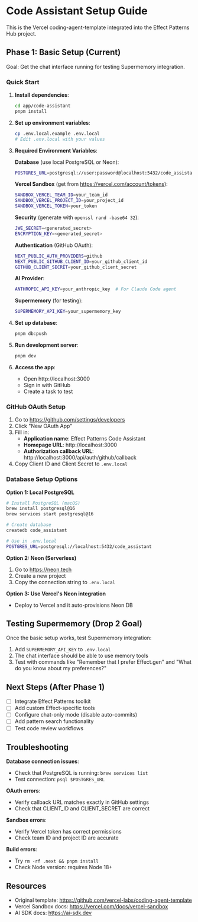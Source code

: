 # Code Assistant Setup Guide

This is the Vercel coding-agent-template integrated into the Effect Patterns Hub project.

## Phase 1: Basic Setup (Current)

Goal: Get the chat interface running for testing Supermemory integration.

### Quick Start

1. **Install dependencies**:
   ```bash
   cd app/code-assistant
   pnpm install
   ```

2. **Set up environment variables**:
   ```bash
   cp .env.local.example .env.local
   # Edit .env.local with your values
   ```

3. **Required Environment Variables**:

   **Database** (use local PostgreSQL or Neon):
   ```bash
   POSTGRES_URL=postgresql://user:password@localhost:5432/code_assistant
   ```

   **Vercel Sandbox** (get from https://vercel.com/account/tokens):
   ```bash
   SANDBOX_VERCEL_TEAM_ID=your_team_id
   SANDBOX_VERCEL_PROJECT_ID=your_project_id
   SANDBOX_VERCEL_TOKEN=your_token
   ```

   **Security** (generate with `openssl rand -base64 32`):
   ```bash
   JWE_SECRET=<generated_secret>
   ENCRYPTION_KEY=<generated_secret>
   ```

   **Authentication** (GitHub OAuth):
   ```bash
   NEXT_PUBLIC_AUTH_PROVIDERS=github
   NEXT_PUBLIC_GITHUB_CLIENT_ID=your_github_client_id
   GITHUB_CLIENT_SECRET=your_github_client_secret
   ```

   **AI Provider**:
   ```bash
   ANTHROPIC_API_KEY=your_anthropic_key  # For Claude Code agent
   ```

   **Supermemory** (for testing):
   ```bash
   SUPERMEMORY_API_KEY=your_supermemory_key
   ```

4. **Set up database**:
   ```bash
   pnpm db:push
   ```

5. **Run development server**:
   ```bash
   pnpm dev
   ```

6. **Access the app**:
   - Open http://localhost:3000
   - Sign in with GitHub
   - Create a task to test

### GitHub OAuth Setup

1. Go to https://github.com/settings/developers
2. Click "New OAuth App"
3. Fill in:
   - **Application name**: Effect Patterns Code Assistant
   - **Homepage URL**: http://localhost:3000
   - **Authorization callback URL**: http://localhost:3000/api/auth/github/callback
4. Copy Client ID and Client Secret to `.env.local`

### Database Setup Options

**Option 1: Local PostgreSQL**
```bash
# Install PostgreSQL (macOS)
brew install postgresql@16
brew services start postgresql@16

# Create database
createdb code_assistant

# Use in .env.local
POSTGRES_URL=postgresql://localhost:5432/code_assistant
```

**Option 2: Neon (Serverless)**
1. Go to https://neon.tech
2. Create a new project
3. Copy the connection string to `.env.local`

**Option 3: Use Vercel's Neon integration**
- Deploy to Vercel and it auto-provisions Neon DB

## Testing Supermemory (Drop 2 Goal)

Once the basic setup works, test Supermemory integration:

1. Add `SUPERMEMORY_API_KEY` to `.env.local`
2. The chat interface should be able to use memory tools
3. Test with commands like "Remember that I prefer Effect.gen" and "What do you know about my preferences?"

## Next Steps (After Phase 1)

- [ ] Integrate Effect Patterns toolkit
- [ ] Add custom Effect-specific tools
- [ ] Configure chat-only mode (disable auto-commits)
- [ ] Add pattern search functionality
- [ ] Test code review workflows

## Troubleshooting

**Database connection issues**:
- Check that PostgreSQL is running: `brew services list`
- Test connection: `psql $POSTGRES_URL`

**OAuth errors**:
- Verify callback URL matches exactly in GitHub settings
- Check that CLIENT_ID and CLIENT_SECRET are correct

**Sandbox errors**:
- Verify Vercel token has correct permissions
- Check team ID and project ID are accurate

**Build errors**:
- Try `rm -rf .next && pnpm install`
- Check Node version: requires Node 18+

## Resources

- Original template: https://github.com/vercel-labs/coding-agent-template
- Vercel Sandbox docs: https://vercel.com/docs/vercel-sandbox
- AI SDK docs: https://ai-sdk.dev
